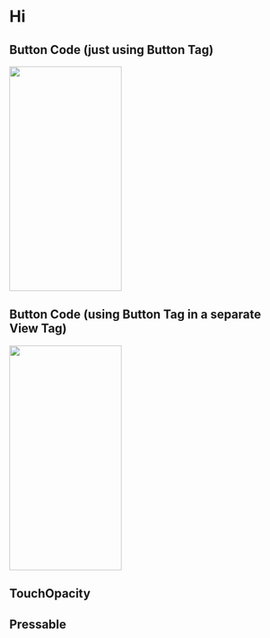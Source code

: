 # Hi

## Button Code (just using Button Tag)
<img src="https://github.com/Anujesh-Ansh/Register-Page/assets/110138469/7d40a05f-1cf6-4bf1-952a-fe67dbb22417" width="200" height="400" />

## Button Code (using Button Tag in a separate View Tag)
<img src="https://github.com/Anujesh-Ansh/Register-Page/assets/110138469/4bda0f91-eecc-4071-a5e9-b7b0f8b868b6" width="200" height="400" />

## TouchOpacity

## Pressable
